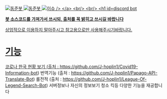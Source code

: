 <a href="https://top.gg/bot/695546577263132674" >
  <img src="https://top.gg/api/widget/status/695546577263132674.svg" alt="동준봇" />
</a>
<a href="https://top.gg/bot/695546577263132674" >
  <img src="https://top.gg/api/widget/lib/695546577263132674.svg" alt="동준봇" />
</a>
<a href="https://img.shields.io/github/issues/hands8142/bot" >
  <img src="https://img.shields.io/github/issues/hands8142/bot" alt="이슈 />
</a>
<br/>
<br/>


# discord bot

**봇 소스코드를 가져가서 쓰시되, 출처를 꼭 밝히고 쓰시길 바랍니다**

상업적으로 이용하지 말아주시고 참고용으로만 사용해주시기바랍니다.


# 기능
코로나 한국 현황 보기 (출처 : https://github.com/J-hoplin1/Covid19-Information-bot) 번역기능 (출처 : https://github.com/J-hoplin1/Papago-API-Translate-Bot) 롤전적 (출처 : https://github.com/J-hoplin1/League-Of-Legend-Search-Bot) 서버정보나 자신의 정보보기 청소 킥등 다양한 기능을 재공합니다
